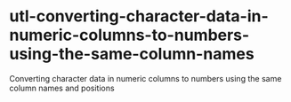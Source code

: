 # utl-converting-character-data-in-numeric-columns-to-numbers-using-the-same-column-names
Converting character data in numeric columns to numbers using the same column names and positions
